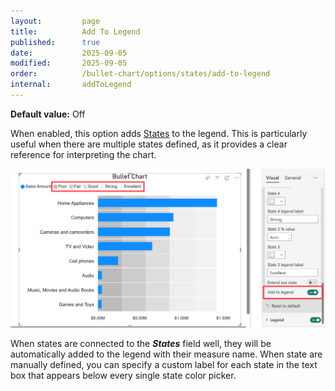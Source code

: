 ```yaml
---
layout:         page
title:          Add To Legend
published:      true
date:           2025-09-05
modified:   	2025-09-05
order:          /bullet-chart/options/states/add-to-legend
internal:       addToLegend
---
```


**Default value:** Off

When enabled, this option adds [States](index.md) to the legend. 
This is particularly useful when there are multiple states defined, as it provides a clear reference for interpreting the chart. 

<img src="images/add-to-legend.png" width="700">

When states are connected to the ***States*** field well, they will be automatically added to the legend with their measure name.
When state are manually defined, you can specify a custom label for each state in the text box that appears below every single state color picker.


